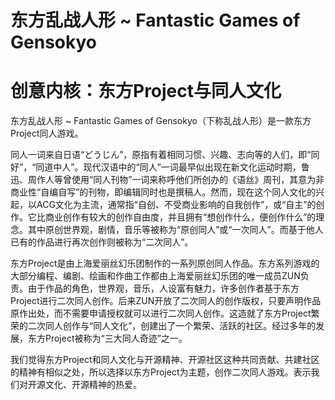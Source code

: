 <!--
 * @Author: FOTH 1991808595@qq.com
 * @Date: 2024-05-13 15:03:05
 * @LastEditors: FOTH 1991808595@qq.com
 * @LastEditTime: 2024-05-13 21:52:24
 * @FilePath: \THTD\README.md
 * @Description: 这是默认设置,请设置`customMade`, 打开koroFileHeader查看配置 进行设置: https://github.com/OBKoro1/koro1FileHeader/wiki/%E9%85%8D%E7%BD%AE
-->
# 东方乱战人形 ~ Fantastic Games of Gensokyo

# 创意内核：东方Project与同人文化
东方乱战人形 ~ Fantastic Games of Gensokyo（下称乱战人形）是一款东方Project同人游戏。

同人一词来自日语“どうじん”，原指有着相同习惯、兴趣、志向等的人们，即“同好”，“同道中人”。现代汉语中的“同人”一词最早似出现在新文化运动时期，鲁迅、周作人等曾使用“同人刊物”一词来称呼他们所创办的《语丝》周刊，其意为非商业性“自编自写”的刊物，即编辑同时也是撰稿人。然而，现在这个同人文化的兴起，以ACG文化为主流，通常指“自创、不受商业影响的自我创作”，或“自主”的创作。它比商业创作有较大的创作自由度，并且拥有“想创作什么，便创作什么”的理念。其中原创世界观，剧情，音乐等被称为“原创同人”或“一次同人”。而基于他人已有的作品进行再次创作则被称为“二次同人”。  

东方Project是由上海爱丽丝幻乐团制作的一系列原创同人作品。东方系列游戏的大部分编程、编剧、绘画和作曲工作都由上海爱丽丝幻乐团的唯一成员ZUN负责。由于作品的角色，世界观，音乐，人设富有魅力，许多创作者基于东方Project进行二次同人创作。后来ZUN开放了二次同人的创作版权，只要声明作品原作出处，而不需要申请授权就可以进行二次同人创作。这造就了东方Project繁荣的二次同人创作与“同人文化”，创建出了一个繁荣、活跃的社区。经过多年的发展，东方Project被称为“三大同人奇迹”之一。

我们觉得东方Project和同人文化与开源精神、开源社区这种共同贡献、共建社区的精神有相似之处，所以选择以东方Project为主题，创作二次同人游戏。表示我们对开源文化、开源精神的热爱。
